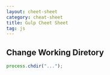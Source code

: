 ```yaml
---
layout: cheet-sheet
category: cheat-sheet
title: Gulp Cheet Sheet
tag: js
---
```


## Change Working Diretory

```js
process.chdir("...");
```
